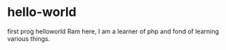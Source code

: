 # hello-world
first prog helloworld
Ram here, I am a learner of php and fond of learning various things. 
